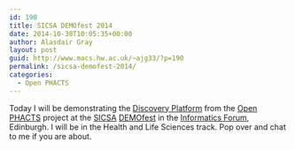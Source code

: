 ```yaml
---
id: 190
title: SICSA DEMOfest 2014
date: 2014-10-30T10:05:35+00:00
author: Alasdair Gray
layout: post
guid: http://www.macs.hw.ac.uk/~ajg33/?p=190
permalink: /sicsa-demofest-2014/
categories:
  - Open PHACTS
---
```

Today I will be demonstrating the [Discovery Platform](https://dev.openphacts.org/) from the [Open PHACTS](http://www.openphacts.org) project at the [SICSA](http://www.sicsa.ac.uk) [DEMOfest](http://www.sicsa.ac.uk/knowledge-exchange/industry-collaboration/demofest/) in the [Informatics Forum](https://www.google.co.uk/maps/place/Informatics+Forum/@55.944781,-3.187282,15z/data=!4m2!3m1!1s0x0:0xb8b2415ee37c6dd4), Edinburgh. I will be in the Health and Life Sciences track. Pop over and chat to me if you are about.